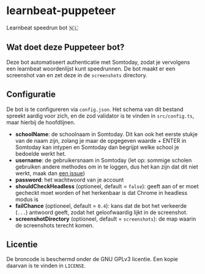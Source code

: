 # learnbeat-puppeteer

Learnbeat speedrun bot 🇳🇱

## Wat doet deze Puppeteer bot?

Deze bot automatiseert authenticatie met Somtoday, zodat je vervolgens een learnbeat woordenlijst kunt speedrunnen.
De bot maakt er een screenshot van en zet deze in de `screenshots` directory.

## Configuratie

De bot is te configureren via `config.json`. Het schema van dit bestand spreekt aardig voor zich, en de zod validator is te vinden in `src/config.ts`, maar hierbij de hoofdlijnen.

- **schoolName**: de schoolnaam in Somtoday. Dit kan ook het eerste stukje van de naam zijn, zolang je maar de opgegeven waarde + ENTER in Somtoday kan intypen en Somtoday dan begrijpt welke school je bedoelde werkt het.
- **username**: de gebruikersnaam in Somtoday (let op: sommige scholen gebruiken andere methodes om in te loggen, dus het kan zijn dat dit niet werkt, maak dan [een issue](https://github.com/25huizengek1/minitoets-puppeteer/issues/new/choose))
- **password**: het wachtwoord van je account
- **shouldCheckHeadless** (optioneel, default = `false`): geeft aan of er moet gecheckt moet worden of het herkenbaar is dat Chrome in headless modus is
- **failChance** (optioneel, default = `0.4`): kans dat de bot het verkeerde (`...`) antwoord geeft, zodat het geloofwaardig lijkt in de screenshot.
- **screenshotDirectory** (optioneel, default = `screenshots`): de map waarin de screenshots terecht komen.

## Licentie

De broncode is beschermd onder de GNU GPLv3 licentie. Een kopie daarvan is te vinden in `LICENSE`.
